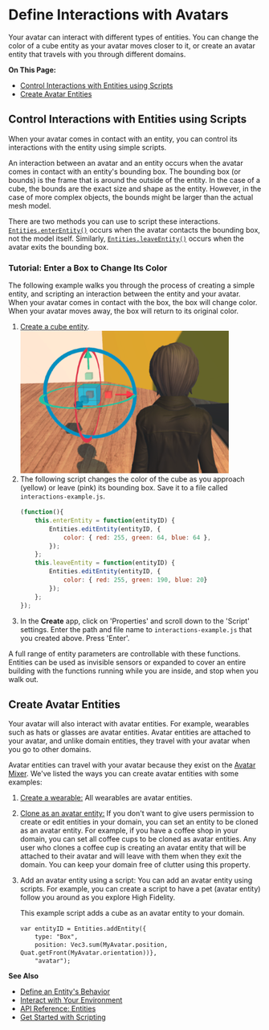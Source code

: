 # Define Interactions with Avatars

Your avatar can interact with different types of entities. You can change the color of a cube entity as your avatar moves closer to it, or create an avatar entity that travels with you through different domains. 

**On This Page:**
+ [Control Interactions with Entities using Scripts](#control-interactions-with-entities-using-Scripts)
+ [Create Avatar Entities](#create-avatar-entities)

## Control Interactions with Entities using Scripts

When your avatar comes in contact with an entity, you can control its interactions with the entity using simple scripts. 

An interaction between an avatar and an entity occurs when the avatar comes in contact with an entity's bounding box. The bounding box (or bounds) is the frame that is around the outside of the entity. In the case of a cube, the bounds are the exact size and shape as the entity. However, in the case of more complex objects, the bounds might be larger than the actual mesh model.  

There are two methods you can use to script these interactions. [`Entities.enterEntity()`](https://apidocs.highfidelity.com/Entities.html#.enterEntity) occurs when the avatar contacts the bounding box, not the model itself. Similarly, [`Entities.leaveEntity()`](https://apidocs.highfidelity.com/Entities.html#.leaveEntity) occurs when the avatar exits the bounding box.

### Tutorial: Enter a Box to Change Its Color

The following example walks you through the process of creating a simple entity, and scripting an interaction between the entity and your avatar. When your avatar comes in contact with the box, the box will change color. When your avatar moves away, the box will return to its original color. 

1. [Create a cube entity](create-entities.html).  ![](_images/add-entity.png)
2. The following script changes the color of the cube as you approach (yellow) or leave (pink) its bounding box. Save it to a file called `interactions-example.js`.
    ```javascript
    (function(){
        this.enterEntity = function(entityID) {
            Entities.editEntity(entityID, {
                color: { red: 255, green: 64, blue: 64 },
            });
        };
        this.leaveEntity = function(entityID) {
            Entities.editEntity(entityID, { 
                color: { red: 255, green: 190, blue: 20}
            });
        };
    });
    ```
3. In the **Create** app, click on 'Properties' and scroll down to the 'Script' settings. Enter the path and file name to `interactions-example.js` that you created above. Press 'Enter'. 

A full range of entity parameters are controllable with these functions. Entities can be used as invisible sensors or expanded to cover an entire building with the functions running while you are inside, and stop when you walk out.


## Create Avatar Entities

Your avatar will also interact with avatar entities. For example, wearables such as hats or glasses are avatar entities. Avatar entities are attached to your avatar, and unlike domain entities, they travel with your avatar when you go to other domains. 

Avatar entities can travel with your avatar because they exist on the [Avatar Mixer](../../explore/get-started/architecture.html#assignment-clients). We've listed the ways you can create avatar entities with some examples:

1. [Create a wearable:](../wearables.html) All wearables are avatar entities. 
2. [Clone as an avatar entity:](entity-behavior.html#make-an-entity-cloneable) If you don't want to give users permission to create or edit entities in your domain, you can set an entity to be cloned as an avatar entity. For example, if you have a coffee shop in your domain, you can set all coffee cups to be cloned as avatar entities. Any user who clones a coffee cup is creating an avatar entity that will be attached to their avatar and will leave with them when they exit the domain. You can keep your domain free of clutter using this property.
3. Add an avatar entity using a script: You can add an avatar entity using scripts. For example, you can create a script to have a pet (avatar entity) follow you around as you explore High Fidelity. 

    This example script adds a cube as an avatar entity to your domain. 
    ```
    var entityID = Entities.addEntity({
        type: "Box",
        position: Vec3.sum(MyAvatar.position, Quat.getFront(MyAvatar.orientation))},
        "avatar");
    ```




**See Also**

+ [Define an Entity's Behavior](entity-behavior.html)
+ [Interact with Your Environment](../../explore/interact.html)
+ [API Reference: Entities](https://apidocs.highfidelity.com/Entities.html)
+ [Get Started with Scripting](../../script/get-started-with-scripting.html)